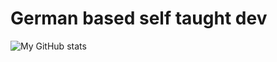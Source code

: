 # German based self taught dev

![My GitHub stats](https://github-readme-stats.vercel.app/api?username=DavidRutkevich&show_icons=true&theme=nightowl)
